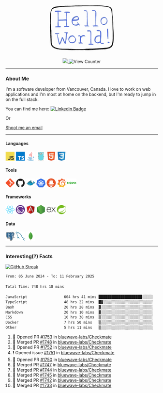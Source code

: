 <div align="center">
    <img src="./img/hello_world.webp" height="200px" width="">
    <div>
        <a href="https://www.linkedin.com/in/ajhollid">
            <img src="https://img.shields.io/badge/LinkedIn-blue"/>
        </a>
        <img src="https://komarev.com/ghpvc/?username=ajhollid&color=yellow" alt="View Counter">
    </div>
</div>

---

### About Me

I'm a software developer from Vancouver, Canada. I love to work on web applications and I'm most at home on the backend, but I'm ready to jump in on the full stack.

You can find me here: [![Linkedin Badge](https://img.shields.io/badge/-ajhollid-blue?style=flat&logo=Linkedin&logoColor=white)](https://www.linkedin.com/in/ajhollid)

Or

[Shoot me an email](mailto:ajhollid@gmail.com)

---

#### Languages

<div>
    <img src="./img/devicons/javascript-original.svg" width=30 height=30 alt="JavaScript">
    <img src="/img/devicons/typescript-original.svg" width=30 height=30 alt="TypeScript">
    <img src="./img/devicons/java-original.svg" width=30 height=30 alt="Java">
    <img src="./img/devicons/go-original.svg" width=30 height=30 alt="Golang">
    <img src="./img/devicons/html5-original.svg" width=30 height=30 alt="HTML 5">
    <img src="./img/devicons/css3-original.svg" width=30 height=30 alt="CSS 3">
</div>

#### Tools

<div>
    <img src="./img/devicons/git-original.svg" width=30 height=30 alt="Git">
    <img src="./img/devicons/github-original.svg" width=30 height=30 alt="Github">
    <img src="./img/devicons/docker-original.svg" width=30 
    height=30 alt="Docker">
    <img src="./img/devicons/kubernetes-original.svg" width=30 height=30 alt="K8">
    <img src="./img/devicons/prometheus-original.svg" width=30 height=30 alt="Prometheus">
    <img src="./img/devicons/grafana-original.svg" width=30 height=30 alt="Grafana">
    <img src="./img/devicons/nginx-original.svg" width=30 height=30 alt="Nginx">
</div>

#### Frameworks

<div>
    <img src="./img/devicons/react-original.svg" width=30 height=30 alt="React">
    <img src="./img/devicons/gatsby-original.svg" width=30 height=30 alt="Gatsby">
    <img src="./img/devicons/angularjs-original.svg" width=30 height=30 alt="AngularJS">
    <img src="./img/devicons/nodejs-original.svg" width=30 height=30 alt="NodeJS">
    <img src="./img/devicons/express-original.svg" width=30 height=30 alt="Express">
    <img src="./img/devicons/spring-original.svg" width=30 height=30 alt="Spring">
</div>

#### Data

<div>
    <img src="./img/devicons/postgresql-original.svg" width=30 height=30 alt="Postgresql">
    <img src="./img/devicons/mysql-original.svg" width=30 height=30 alt="Mysql">
    <img src="./img/devicons/mongodb-original.svg" width=30 height=30 alt="MongoDB">
</div>

---

### Interesting(?) Facts

[![GitHub Streak](http://github-readme-streak-stats.herokuapp.com?user=ajhollid)](https://git.io/streak-stats)

 <!--START_SECTION:waka-->

```txt
From: 05 June 2024 - To: 11 February 2025

Total Time: 748 hrs 18 mins

JavaScript                 604 hrs 41 mins ████████████████████░░░░░   80.25 %
TypeScript                 48 hrs 22 mins  █▓░░░░░░░░░░░░░░░░░░░░░░░   06.42 %
Bash                       20 hrs 28 mins  ▓░░░░░░░░░░░░░░░░░░░░░░░░   02.72 %
Markdown                   20 hrs 10 mins  ▓░░░░░░░░░░░░░░░░░░░░░░░░   02.68 %
CSS                        10 hrs 38 mins  ▒░░░░░░░░░░░░░░░░░░░░░░░░   01.41 %
Docker                     7 hrs 50 mins   ▒░░░░░░░░░░░░░░░░░░░░░░░░   01.04 %
Other                      5 hrs 11 mins   ▒░░░░░░░░░░░░░░░░░░░░░░░░   00.69 %
```

<!--END_SECTION:waka-->


<!--START_SECTION:activity-->
1. 💪 Opened PR [#1753](https://github.com/bluewave-labs/Checkmate/pull/1753) in [bluewave-labs/Checkmate](https://github.com/bluewave-labs/Checkmate)
2. 🎉 Merged PR [#1748](https://github.com/bluewave-labs/Checkmate/pull/1748) in [bluewave-labs/Checkmate](https://github.com/bluewave-labs/Checkmate)
3. 💪 Opened PR [#1752](https://github.com/bluewave-labs/Checkmate/pull/1752) in [bluewave-labs/Checkmate](https://github.com/bluewave-labs/Checkmate)
4. ❗ Opened issue [#1751](https://github.com/bluewave-labs/Checkmate/issues/1751) in [bluewave-labs/Checkmate](https://github.com/bluewave-labs/Checkmate)
5. 💪 Opened PR [#1750](https://github.com/bluewave-labs/Checkmate/pull/1750) in [bluewave-labs/Checkmate](https://github.com/bluewave-labs/Checkmate)
6. 🎉 Merged PR [#1747](https://github.com/bluewave-labs/Checkmate/pull/1747) in [bluewave-labs/Checkmate](https://github.com/bluewave-labs/Checkmate)
7. 🎉 Merged PR [#1744](https://github.com/bluewave-labs/Checkmate/pull/1744) in [bluewave-labs/Checkmate](https://github.com/bluewave-labs/Checkmate)
8. 🎉 Merged PR [#1745](https://github.com/bluewave-labs/Checkmate/pull/1745) in [bluewave-labs/Checkmate](https://github.com/bluewave-labs/Checkmate)
9. 🎉 Merged PR [#1742](https://github.com/bluewave-labs/Checkmate/pull/1742) in [bluewave-labs/Checkmate](https://github.com/bluewave-labs/Checkmate)
10. 🎉 Merged PR [#1733](https://github.com/bluewave-labs/Checkmate/pull/1733) in [bluewave-labs/Checkmate](https://github.com/bluewave-labs/Checkmate)
<!--END_SECTION:activity-->
